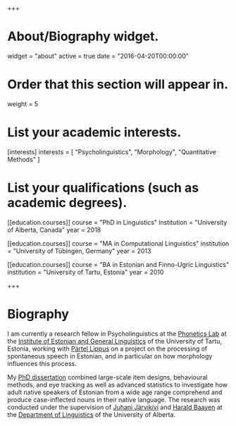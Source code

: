 +++
# About/Biography widget.
widget = "about"
active = true
date = "2016-04-20T00:00:00"

# Order that this section will appear in.
weight = 5

# List your academic interests.
[interests]
  interests = [
    "Psycholinguistics",
    "Morphology",
    "Quantitative Methods"
  ]

# List your qualifications (such as academic degrees).
[[education.courses]]
  course = "PhD in Linguistics"
  institution = "University of Alberta, Canada"
  year = 2018

[[education.courses]]
  course = "MA in Computational Linguistics"
  institution = "University of Tübingen, Germany"
  year = 2013

[[education.courses]]
  course = "BA in Estonian and Finno-Ugric Linguistics"
  institution = "University of Tartu, Estonia"
  year = 2010
 
+++

# Biography

I am currently a research fellow in Psycholinguistics at the [Phonetics Lab](https://www.keel.ut.ee/et/teadus/foneetikalabor) at the [Institute of Estonian and General Linguistics](https://www.keel.ut.ee/en) of the University of Tartu, Estonia, working with [Pärtel Lippus](http://www.murre.ut.ee/~partel/) on a project on the processing of spontaneous speech in Estonian, and in particular on how morphology influences this process.

My [PhD dissertation](/files/Lõo_Dissertation.pdf) combined large-scale item designs, behavioural methods, and eye tracking as well as advanced statistics to investigate how adult native speakers of Estonian from a wide age range comprehend and produce case-inflected nouns in their native language.
The research was conducted under the supervision of [Juhani Järvikivi](https://sites.ualberta.ca/~jarvikiv/) and [ Harald Baayen](http://www.sfs.uni-tuebingen.de/~hbaayen/) at the [Department of Linguistics](https://www.ualberta.ca/linguistics) of the University of Alberta.


